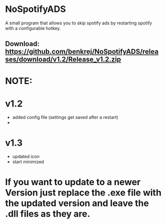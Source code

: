 # NoSpotifyADS
A small program that allows you to skip spotify ads by restarting spotify with a configurable hotkey.

Download: https://github.com/benkrej/NoSpotifyADS/releases/download/v1.2/Release_v1.2.zip
----

# NOTE: 
# v1.2

- added config file (settings get saved after a restart)
- 
# v1.3

- updated icon
- start minimized




# If you want to update to a newer Version just replace the .exe file with the updated version and leave the .dll files as they are.
